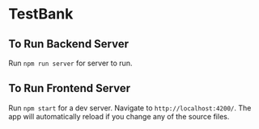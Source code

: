 # TestBank

## To Run Backend Server

Run `npm run server` for server to run.

##  To Run Frontend Server

Run `npm start` for a dev server. Navigate to `http://localhost:4200/`. The app will automatically reload if you change any of the source files.


